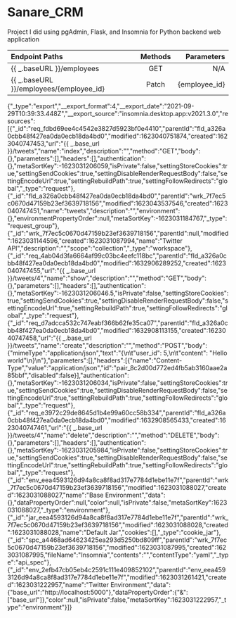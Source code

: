 # Sanare_CRM
Project I did using pgAdmin, Flask, and Insomnia for Python backend web application 

| Endpoint Paths      | Methods | Parameters     |
| :---        |    :----:   |          ---: |
| {{ _.baseURL }}/employees      | GET       | N/A   |
| {{ _.baseURL }}/employees/{employee_id}   | Patch        | {employee_id}     |

{"_type":"export","__export_format":4,"__export_date":"2021-09-29T10:39:33.448Z","__export_source":"insomnia.desktop.app:v2021.3.0","resources":[{"_id":"req_fdbd69ee4c4542e3827d5923bf0e4410","parentId":"fld_a326a0cbb48f427ea0da0ecb18da4bd0","modified":1623040751874,"created":1623040747453,"url":"{{ _.base_url }}/tweets","name":"index","description":"","method":"GET","body":{},"parameters":[],"headers":[],"authentication":{},"metaSortKey":-1623031206059,"isPrivate":false,"settingStoreCookies":true,"settingSendCookies":true,"settingDisableRenderRequestBody":false,"settingEncodeUrl":true,"settingRebuildPath":true,"settingFollowRedirects":"global","_type":"request"},{"_id":"fld_a326a0cbb48f427ea0da0ecb18da4bd0","parentId":"wrk_7f7ec5c0670d47159b23ef3639718156","modified":1623043537546,"created":1623040747451,"name":"tweets","description":"","environment":{},"environmentPropertyOrder":null,"metaSortKey":-1623031184767,"_type":"request_group"},{"_id":"wrk_7f7ec5c0670d47159b23ef3639718156","parentId":null,"modified":1623031144596,"created":1623031087994,"name":"Twitter API","description":"","scope":"collection","_type":"workspace"},{"_id":"req_4ab04d3fa6664af99c03bc4eefc118bc","parentId":"fld_a326a0cbb48f427ea0da0ecb18da4bd0","modified":1632906289252,"created":1623040747455,"url":"{{ _.base_url }}/tweets/4","name":"show","description":"","method":"GET","body":{},"parameters":[],"headers":[],"authentication":{},"metaSortKey":-1623031206046.5,"isPrivate":false,"settingStoreCookies":true,"settingSendCookies":true,"settingDisableRenderRequestBody":false,"settingEncodeUrl":true,"settingRebuildPath":true,"settingFollowRedirects":"global","_type":"request"},{"_id":"req_d7adcca532c747eabf366b62fe35ca07","parentId":"fld_a326a0cbb48f427ea0da0ecb18da4bd0","modified":1632908113155,"created":1623040747458,"url":"{{ _.base_url }}/tweets","name":"create","description":"","method":"POST","body":{"mimeType":"application/json","text":"{\n\t\"user_id\": 5,\n\t\"content\": \"Hello world\"\n}\n"},"parameters":[],"headers":[{"name":"Content-Type","value":"application/json","id":"pair_8c2d00d772ed4fb5ab3160aae2a85bbf","disabled":false}],"authentication":{},"metaSortKey":-1623031206034,"isPrivate":false,"settingStoreCookies":true,"settingSendCookies":true,"settingDisableRenderRequestBody":false,"settingEncodeUrl":true,"settingRebuildPath":true,"settingFollowRedirects":"global","_type":"request"},{"_id":"req_e3972c29de8645d1b4e99a60cc58b334","parentId":"fld_a326a0cbb48f427ea0da0ecb18da4bd0","modified":1632908565433,"created":1623040747461,"url":"{{ _.base_url }}/tweets/4","name":"delete","description":"","method":"DELETE","body":{},"parameters":[],"headers":[],"authentication":{},"metaSortKey":-1623031205984,"isPrivate":false,"settingStoreCookies":true,"settingSendCookies":true,"settingDisableRenderRequestBody":false,"settingEncodeUrl":true,"settingRebuildPath":true,"settingFollowRedirects":"global","_type":"request"},{"_id":"env_eea4593126d94a8ca8f8ad317e7784d1ebe11e7f","parentId":"wrk_7f7ec5c0670d47159b23ef3639718156","modified":1623031088027,"created":1623031088027,"name":"Base Environment","data":{},"dataPropertyOrder":null,"color":null,"isPrivate":false,"metaSortKey":1623031088027,"_type":"environment"},{"_id":"jar_eea4593126d94a8ca8f8ad317e7784d1ebe11e7f","parentId":"wrk_7f7ec5c0670d47159b23ef3639718156","modified":1623031088028,"created":1623031088028,"name":"Default Jar","cookies":[],"_type":"cookie_jar"},{"_id":"spc_a4468ad64623425ea293d5250bd809ff","parentId":"wrk_7f7ec5c0670d47159b23ef3639718156","modified":1623031087995,"created":1623031087995,"fileName":"Insomnia","contents":"","contentType":"yaml","_type":"api_spec"},{"_id":"env_2efb47cb05eb4c2591c111e409852102","parentId":"env_eea4593126d94a8ca8f8ad317e7784d1ebe11e7f","modified":1623031261421,"created":1623031222957,"name":"Twitter Environment","data":{"base_url":"http://localhost:5000"},"dataPropertyOrder":{"&":["base_url"]},"color":null,"isPrivate":false,"metaSortKey":1623031222957,"_type":"environment"}]}
